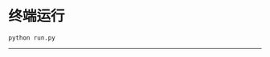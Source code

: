 # 终端运行

```shell
python run.py
```
****************************************************************************************************************************************************************************************************************************************************************************************************************************************************************************************************************************************************************************************************************************************************************************************************************************************************************************************